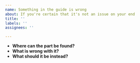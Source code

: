```yaml
---
name: Something in the guide is wrong
about: If you're certain that it's not an issue on your end
title: ''
labels: ''
assignees: ''

---
```


* **Where can the part be found?**
* **What is wrong with it?**
* **What should it be instead?**
